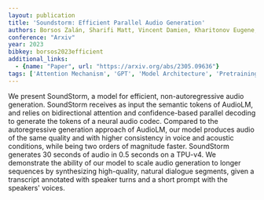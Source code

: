 ```yaml
---
layout: publication
title: 'Soundstorm: Efficient Parallel Audio Generation'
authors: Borsos Zalán, Sharifi Matt, Vincent Damien, Kharitonov Eugene, Zeghidour Neil, Tagliasacchi Marco
conference: "Arxiv"
year: 2023
bibkey: borsos2023efficient
additional_links:
  - {name: "Paper", url: "https://arxiv.org/abs/2305.09636"}
tags: ['Attention Mechanism', 'GPT', 'Model Architecture', 'Pretraining Methods', 'Prompting']
---
```

We present SoundStorm, a model for efficient, non-autoregressive audio
generation. SoundStorm receives as input the semantic tokens of AudioLM, and
relies on bidirectional attention and confidence-based parallel decoding to
generate the tokens of a neural audio codec. Compared to the autoregressive
generation approach of AudioLM, our model produces audio of the same quality
and with higher consistency in voice and acoustic conditions, while being two
orders of magnitude faster. SoundStorm generates 30 seconds of audio in 0.5
seconds on a TPU-v4. We demonstrate the ability of our model to scale audio
generation to longer sequences by synthesizing high-quality, natural dialogue
segments, given a transcript annotated with speaker turns and a short prompt
with the speakers' voices.
